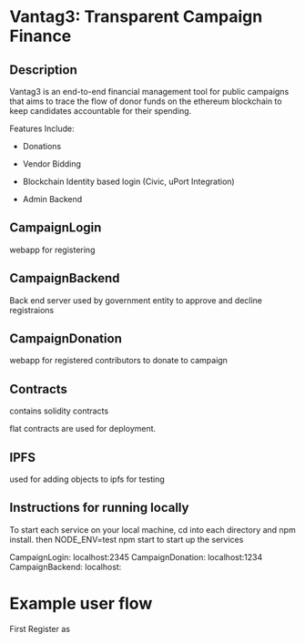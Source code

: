 # Vantag3: Transparent Campaign Finance
## Description
Vantag3 is an end-to-end financial management tool for public campaigns that aims to trace the flow of donor funds on the ethereum blockchain to keep candidates accountable for their spending. 

Features Include:

- Donations

- Vendor Bidding 

- Blockchain Identity based login (Civic, uPort Integration)

- Admin Backend

## CampaignLogin
webapp for registering


## CampaignBackend
Back end server used by government entity to approve and decline registraions

## CampaignDonation
webapp for registered contributors to donate to campaign


## Contracts
contains solidity contracts

flat contracts are used for deployment.

## IPFS
used for adding objects to ipfs for testing



## Instructions for running locally
To start each service on your local machine, cd into each directory and npm install.
then NODE_ENV=test npm start to start up the services

CampaignLogin: localhost:2345
CampaignDonation: localhost:1234
CampaignBackend: localhost:


# Example user flow
First Register as
